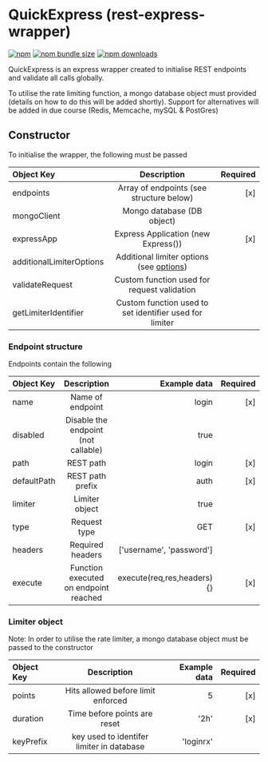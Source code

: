 # QuickExpress (rest-express-wrapper)

[![npm](https://img.shields.io/npm/v/rest-express-wrapper?color=red)](https://www.npmjs.com/package/rest-express-wrapper)
[![npm bundle size](https://img.shields.io/bundlephobia/min/rest-express-wrapper)](https://www.npmjs.com/package/rest-express-wrapper)
[![npm downloads](https://img.shields.io/npm/dt/rest-express-wrapper?color=blue)](https://www.npmjs.com/package/rest-express-wrapper)

QuickExpress is an express wrapper created to initialise REST endpoints and validate all calls globally.

To utilise the rate limiting function, a mongo database object must provided (details on how to do this will be added shortly). Support for alternatives will be added in due course (Redis, Memcache, mySQL & PostGres)

## Constructor

To initialise the wrapper, the following must be passed

| Object Key               |                                                  Description                                                  | Required |
| :----------------------- | :-----------------------------------------------------------------------------------------------------------: | -------: |
| endpoints                |                                   Array of endpoints (see structure below)                                    |      [x] |
| mongoClient              |                                          Mongo database (DB object)                                           |          |
| expressApp               |                                      Express Application (new Express())                                      |      [x] |
| additionalLimiterOptions | Additional limiter options (see [options](https://github.com/animir/node-rate-limiter-flexible/wiki/Options)) |          |
| validateRequest          |                                  Custom function used for request validation                                  |          |
| getLimiterIdentifier     |                            Custom function used to set identifier used for limiter                            |          |

### Endpoint structure

Endpoints contain the following

| Object Key  |              Description              |               Example data | Required |
| :---------- | :-----------------------------------: | -------------------------: | -------: |
| name        |           Name of endpoint            |                      login |      [x] |
| disabled    |  Disable the endpoint (not callable)  |                       true |          |
| path        |               REST path               |                      login |      [x] |
| defaultPath |           REST path prefix            |                       auth |      [x] |
| limiter     |            Limiter object             |                       true |          |
| type        |             Request type              |                        GET |      [x] |
| headers     |           Required headers            |   ['username', 'password'] |          |
| execute     | Function executed on endpoint reached | execute(req,res,headers){} |      [x] |

### Limiter object

Note: In order to utilise the rate limiter, a mongo database object must be passed to the constructor

| Object Key |                Description                | Example data | Required |
| :--------- | :---------------------------------------: | -----------: | -------: |
| points     |    Hits allowed before limit enforced     |            5 |      [x] |
| duration   |       Time before points are reset        |         '2h' |      [x] |
| keyPrefix  | key used to identifer limiter in database |    'loginrx' |          |
